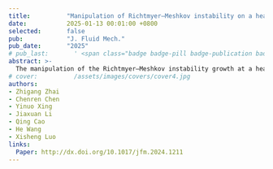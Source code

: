 ```yaml
---
title:          "Manipulation of Richtmyer–Meshkov instability on a heavy–light interface via successive shocks"
date:           2025-01-13 00:01:00 +0800
selected:       false
pub:            "J. Fluid Mech."
pub_date:       "2025"
# pub_last:       ' <span class="badge badge-pill badge-publication badge-success">Spotlight</span>'
abstract: >-
  The manipulation of the Richtmyer–Meshkov instability growth at a heavy–light interface via successive shocks is theoretically analysed and experimentally realized in a specific shock-tube facility.
# cover:          /assets/images/covers/cover4.jpg
authors:
- Zhigang Zhai
- Chenren Chen
- Yinuo Xing
- Jiaxuan Li
- Qing Cao
- He Wang
- Xisheng Luo
links:
  Paper: http://dx.doi.org/10.1017/jfm.2024.1211
---
```

